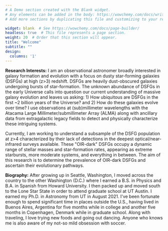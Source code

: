 ```yaml
---
# A Demo section created with the Blank widget.
# Any elements can be added in the body: https://wowchemy.com/docs/writing-markdown-latex/
# Add more sections by duplicating this file and customizing to your requirements.

widget: blank  # See https://wowchemy.com/docs/page-builder/
headless: true  # This file represents a page section.
weight: 20  # Order that this section will appear.
title: "Welcome"
subtitle: ""
design:
  columns: '1'
---
```


**Research Interests:** I am an observational astronomer broadly interested in galaxy formation and evolution with a focus on dusty star-forming galaxies (DSFGs) at high (z>3) redshift. DSFGs are heavily dust-obscured galaxies undergoing bursts of star-formation. The unknown abundance of DSFGs in the early Universe calls into question our current understanding of massive galaxy evolution and leaves us asking: 1) How ubiquitous are DSFGs in the first ~2 billion years of the Universe? and 2) How do these galaxies evolve over time? I use observations at (sub)millimeter wavelengths with the Atacama Large Millimeter/submillimeter Array (ALMA) along with ancillary data from extragalactic legacy fields to detect and physically characterize these intriguing systems.

Currently, I am working to understand a subsample of the DSFG population at z>4 characterized by their lack of detections in the deepest optical/near-infrared surveys available. These "OIR-dark" DSFGs occupy a dynamic range of stellar masses and star-formation rates, appearing as extreme starbursts, more moderate systems, and everything in between. The aim of this research is to determine the prevalence of OIR-dark DSFGs and ascertain their evolutionary pathways.



**Biography:** After growing up in Seattle, Washington, I moved across the country to the other Washington (D.C.) where I earned a B.S. in Physics and B.A. in Spanish from Howard University. I then packed up and moved south to the Lone Star State in order to attend graduate school at UT Austin. I earned my Ph.D. in Astronomy from UT in August 2021.  I've been fortunate enough to spend significant time in places outside the U.S., having lived in Buenos Aires, Argentina for five months while in college and another five months in Copenhagen, Denmark while in graduate school. Along with traveling, I love trying new foods and going out dancing. Anyone who knows me is also aware of my not-so mild obsession with soccer. 
